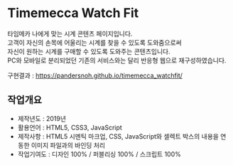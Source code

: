 # Timemecca Watch Fit
타임메카 나에게 맞는 시계 콘텐츠 페이지입니다.<br/>
고객이 자신의 손목에 어울리는 시계를 찾을 수 있도록 도와줌으로써<br/>
자신이 원하는 시계를 구매할 수 있도록 도와주는 콘텐츠입니다.<br/>
PC와 모바일로 분리되었던 기존의 서비스와는 달리 반응형 웹으로 재구성하였습니다.

구현결과 : https://pandersnoh.github.io/timemecca_watchfit/

## 작업개요
- 제작년도 : 2019년
- 활용언어 : HTML5, CSS3, JavaScript
- 제작사항 : HTML5 시멘틱 마크업, CSS, JavaScript와 셀렉트 박스의 내용을 연동한 이미지 파일과의 바인딩 처리
- 작업기여도 : 디자인 100% / 퍼블리싱 100% / 스크립트 100%
